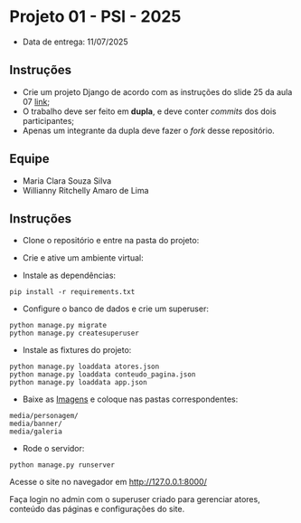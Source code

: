 # Projeto 01 - PSI - 2025

- Data de entrega: 11/07/2025

## Instruções
- Crie um projeto Django de acordo com as instruções do slide 25 da aula 07 [link](https://dvcirilo-ifrn.github.io/psi/slides/aula07.html#25);
- O trabalho deve ser feito em **dupla**, e deve conter *commits* dos dois participantes;
- Apenas um integrante da dupla deve fazer o *fork* desse repositório.

## Equipe 
- Maria Clara Souza Silva
- Willianny Ritchelly Amaro de Lima 

## Instruções

- Clone o repositório e entre na pasta do projeto:
- Crie e ative um ambiente virtual:

-  Instale as dependências:

`pip install -r requirements.txt`


- Configure o banco de dados e crie um superuser:

`python manage.py migrate`  <br/>
`python manage.py createsuperuser`


- Instale as fixtures do projeto:

`python manage.py loaddata atores.json`  <br/>
`python manage.py loaddata conteudo_pagina.json`  <br/>
`python manage.py loaddata app.json`  <br/>


- Baixe as [Imagens](https://drive.google.com/drive/folders/1IUxVk0ELzVMlgMAJW_jRmYQOZ9CH3JAk?usp=drive_link) e coloque nas pastas correspondentes:

`media/personagem/`    <br/>
`media/banner/`      
`media/galeria` 

- Rode o servidor:

`python manage.py runserver`


Acesse o site no navegador em http://127.0.0.1:8000/

Faça login no admin com o superuser criado para gerenciar atores, conteúdo das páginas e configurações do site.
